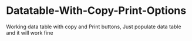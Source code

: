 # Datatable-With-Copy-Print-Options
Working data table with copy and Print buttons, Just populate data table and it will work fine
